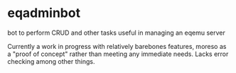 # eqadminbot
bot to perform CRUD and other tasks useful in managing an eqemu server

Currently a work in progress with relatively barebones features, moreso as a "proof of concept" rather than meeting any immediate needs.  Lacks error checking among other things.
